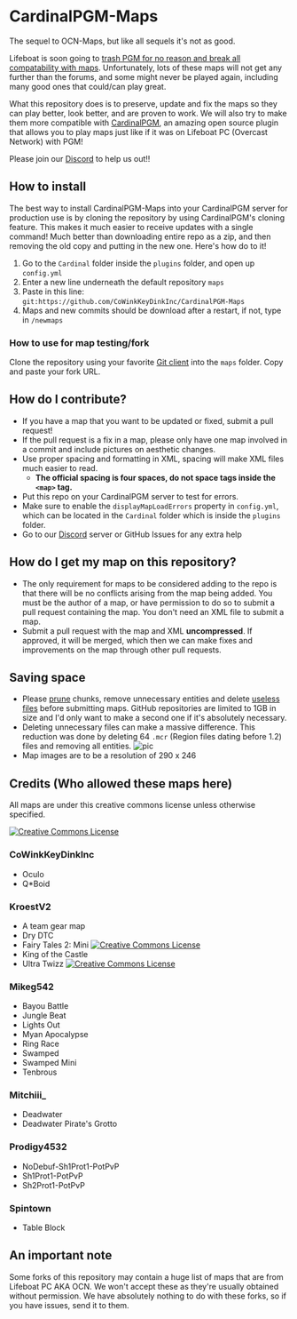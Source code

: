 # CardinalPGM-Maps
The sequel to OCN-Maps, but like all sequels it's not as good.

Lifeboat is soon going to [trash PGM for no reason and break all compatability with maps](https://oc.tc/forums/topics/5859938767d52262ae000006). Unfortunately, lots of these maps will not get any further than the forums, and some might never be played again, including many good ones that could/can play great.

What this repository does is to preserve, update and fix the maps so they can play better, look better, and are proven to work. We will also try to make them more compatible with [CardinalPGM](https://github.com/twizmwazin/CardinalPGM), an amazing open source plugin that allows you to play maps just like if it was on Lifeboat PC (Overcast Network) with PGM!

Please join our [Discord](https://discord.gg/JgSYQFB) to help us out!!

## How to install
The best way to install CardinalPGM-Maps into your CardinalPGM server for production use is by cloning the repository by using CardinalPGM's cloning feature. This makes it much easier to receive updates with a single command! Much better than downloading entire repo as a zip, and then removing the old copy and putting in the new one. Here's how do to it!

  1. Go to the `Cardinal` folder inside the `plugins` folder, and open up `config.yml`
  2. Enter a new line underneath the default repository `maps`
  3. Paste in this line: `git:https://github.com/CoWinkKeyDinkInc/CardinalPGM-Maps`
  4. Maps and new commits should be download after a restart, if not, type in `/newmaps`

### How to use for map testing/fork
Clone the repository using your favorite [Git client](https://git-scm.com/downloads/guis) into the `maps` folder.
Copy and paste your fork URL.

## How do I contribute?
 - If you have a map that you want to be updated or fixed, submit a pull request!
 - If the pull request is a fix in a map, please only have one map involved in a commit and include pictures on aesthetic changes.
 - Use proper spacing and formatting in XML, spacing will make XML files much easier to read.
    - **The official spacing is four spaces, do not space tags inside the `<map>` tag.**
 - Put this repo on your CardinalPGM server to test for errors.
 - Make sure to enable the `displayMapLoadErrors` property in `config.yml`, which can be located in the `Cardinal` folder which is inside the `plugins` folder.
 - Go to our [Discord](https://discord.gg/JgSYQFB) server or GitHub Issues for any extra help

## How do I get my map on this repository?
 - The only requirement for maps to be considered adding to the repo is that there will be no conflicts arising from the map being added. You must be the author of a map, or have permission to do so to submit a pull request containing the map.  You don't need an XML file to submit a map.
 - Submit a pull request with the map and XML **uncompressed**.  If approved, it will be merged, which then we can make fixes and improvements on the map through other pull requests.

## Saving space
 - Please [prune](https://docs.oc.tc/packaging/pruning_chunks) chunks, remove unnecessary entities and delete [useless files](https://docs.oc.tc/guides/packaging/cleaning_files) before submitting maps. GitHub repositories are limited to 1GB in size and I'd only want to make a second one if it's absolutely necessary.
 - Deleting unnecessary files can make a massive difference. This reduction was done by deleting 64 `.mcr` (Region files dating before 1.2) files and removing all entities.
![pic](http://puu.sh/gPEj4.png)
 - Map images are to be a resolution of 290 x 246

## Credits (Who allowed these maps here)

All maps are under this creative commons license unless otherwise specified.

<a rel="license" href="http://creativecommons.org/licenses/by-sa/4.0/"><img alt="Creative Commons License" style="border-width:0" src="https://i.creativecommons.org/l/by-sa/4.0/88x31.png" /></a>

### CoWinkKeyDinkInc
 - Oculo
 - Q\*Boid

### KroestV2
 - A team gear map
 - Dry DTC
 - Fairy Tales 2: Mini  <a rel="license" href="http://creativecommons.org/licenses/by-nc/4.0/"><img alt="Creative Commons License" style="border-width:0" src="https://i.creativecommons.org/l/by-nc/4.0/88x31.png"/></a>
 - King of the Castle
 - Ultra Twizz  <a rel="license" href="http://creativecommons.org/licenses/by-nc/4.0/"><img alt="Creative Commons License" style="border-width:0" src="https://i.creativecommons.org/l/by-nc/4.0/88x31.png"/></a>

### Mikeg542
 - Bayou Battle
 - Jungle Beat
 - Lights Out
 - Myan Apocalypse
 - Ring Race
 - Swamped
 - Swamped Mini
 - Tenbrous

### Mitchiii_
 - Deadwater
 - Deadwater Pirate's Grotto

### Prodigy4532
 - NoDebuf-Sh1Prot1-PotPvP
 - Sh1Prot1-PotPvP
 - Sh2Prot1-PotPvP

### Spintown
 - Table Block

## An important note
Some forks of this repository may contain a huge list of maps that are from Lifeboat PC AKA OCN. We won't accept these as they're usually obtained without permission.  We have absolutely nothing to do with these forks, so if you have issues, send it to them.
